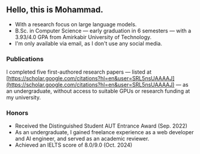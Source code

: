 ## Hello, this is Mohammad.
- With a research focus on large language models.
- B.Sc. in Computer Science — early graduation in 6 semesters — with a 3.93/4.0 GPA from Amirkabir University of Technology.
- I'm only available via email, as I don't use any social media.

### Publications

I completed five first-authored research papers — listed at [https://scholar.google.com/citations?hl=en&user=SRL5nsUAAAAJ](https://scholar.google.com/citations?hl=en&user=SRL5nsUAAAAJ) — as an undergraduate, without access to suitable GPUs or research funding at my university.

### Honors
- Received the Distinguished Student AUT Entrance Award (Sep. 2022)
- As an undergraduate, I gained freelance experience as a web developer and AI engineer, and served as an academic reviewer.
- Achieved an IELTS score of 8.0/9.0 (Oct. 2024)
